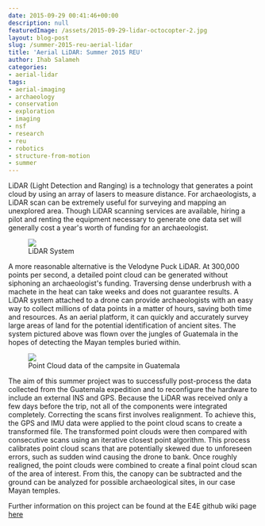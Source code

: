```yaml
---
date: 2015-09-29 00:41:46+00:00
description: null
featuredImage: /assets/2015-09-29-lidar-octocopter-2.jpg
layout: blog-post
slug: /summer-2015-reu-aerial-lidar
title: 'Aerial LiDAR: Summer 2015 REU'
author: Ihab Salameh
categories:
- aerial-lidar
tags:
- aerial-imaging
- archaeology
- conservation
- exploration
- imaging
- nsf
- research
- reu
- robotics
- structure-from-motion
- summer
---
```

LiDAR (Light Detection and Ranging) is a technology that generates a point cloud by using an array of lasers to measure distance. For archaeologists, a LiDAR scan can be extremely useful for surveying and mapping an unexplored area. Though LiDAR scanning services are available, hiring a pilot and renting the equipment necessary to generate one data set will generally cost a year's worth of funding for an archaeologist.

<figure>
<a href="{{'/assets/2015-09-29-lidar-system.png' | absolute_url}}"><img src="{{'/assets/2015-09-29-lidar-system.png' | resize: '300x188'}}"></a>
<figcaption>LiDAR System</figcaption>
</figure>

A more reasonable alternative is the Velodyne Puck LiDAR. At 300,000 points per second, a detailed point cloud can be generated without siphoning an archaeologist's funding. Traversing dense underbrush with a machete in the heat can take weeks and does not guarantee results. A LiDAR system attached to a drone can provide archaeologists with an easy way to collect millions of data points in a matter of hours, saving both time and resources. As an aerial platform, it can quickly and accurately survey large areas of land for the potential identification of ancient sites. The system pictured above was flown over the jungles of Guatemala in the hopes of detecting the Mayan temples buried within.

<figure>
<a href="{{'/assets/2015-09-29-lidar-poing-cloud.png' | absolute_url}}"><img src="{{'/assets/2015-09-29-lidar-point-cloud.png' | resize: '300x192'}}"></a>
<figcaption>Point Cloud data of the campsite in Guatemala</figcaption>
</figure>

The aim of this summer project was to successfully post-process the data collected from the Guatemala expedition and to reconfigure the hardware to include an external INS and GPS. Because the LiDAR was received only a few days before the trip, not all of the components were integrated completely. Correcting the scans first involves realignment. To achieve this, the GPS and IMU data were applied to the point cloud scans to create a transformed file. The transformed point clouds were then compared with consecutive scans using an iterative closest point algorithm. This process calibrates point cloud scans that are potentially skewed due to unforeseen errors, such as sudden wind causing the drone to bank. Once roughly realigned, the point clouds were combined to create a final point cloud scan of the area of interest. From this, the canopy can be subtracted and the ground can be analyzed for possible archaeological sites, in our case Mayan temples.

Further information on this project can be found at the E4E github wiki page [here](https://github.com/UCSD-E4E/aerial_lidar/wiki)

